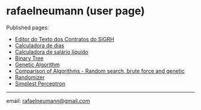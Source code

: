 # rafaelneumann (user page)

Published pages:
* [Editor do Texto dos Contratos do SIGRH](https://rafaelneumann.github.io/editor-texto-contratos/)
* [Calculadora de dias](https://rafaelneumann.github.io/Calculadora-Dias/)
* [Calculadora de salário líquido](https://rafaelneumann.github.io/Calculadora-Salario/)
* [Binary Tree](https://rafaelneumann.github.io/binary_tree/)
* [Genetic Algorithm](https://rafaelneumann.github.io/Genetic-algorithm/)
* [Comparison of Algorithms - Random search, brute force and genetic](https://rafaelneumann.github.io/algorithm_comparison/)
* [Randomizer](https://rafaelneumann.github.io/randomizer/)
* [Simplest Perceptron](https://rafaelneumann.github.io/simplestperceptron/index.html)

---
email: rafaelneumann@gmail.com
